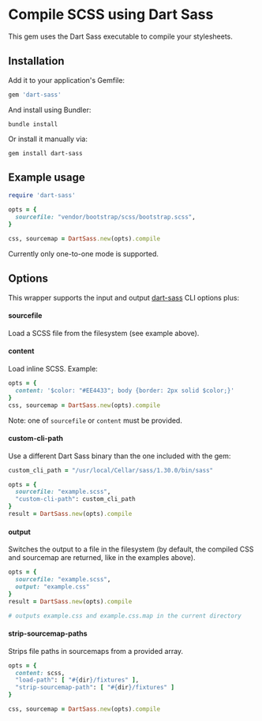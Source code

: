 # Compile SCSS using Dart Sass

This gem uses the Dart Sass executable to compile your stylesheets.

## Installation

Add it to your application's Gemfile:

```ruby
gem 'dart-sass'
```

And install using Bundler:

```
bundle install
```

Or install it manually via:

```
gem install dart-sass
```

## Example usage

```ruby
require 'dart-sass'

opts = {
  sourcefile: "vendor/bootstrap/scss/bootstrap.scss",
}

css, sourcemap = DartSass.new(opts).compile
```

Currently only one-to-one mode is supported.

## Options

This wrapper supports the input and output [dart-sass](https://sass-lang.com/documentation/cli/dart-sass) CLI options plus:

#### sourcefile

Load a SCSS file from the filesystem (see example above).

#### content

Load inline SCSS. Example:

```ruby
opts = {
  content: '$color: "#EE4433"; body {border: 2px solid $color;}'
}
css, sourcemap = DartSass.new(opts).compile
```

Note: one of `sourcefile` or `content` must be provided.

#### custom-cli-path

Use a different Dart Sass binary than the one included with the gem:

```ruby
custom_cli_path = "/usr/local/Cellar/sass/1.30.0/bin/sass"

opts = {
  sourcefile: "example.scss",
  "custom-cli-path": custom_cli_path
}
result = DartSass.new(opts).compile
```

#### output

Switches the output to a file in the filesystem (by default, the compiled CSS and sourcemap are returned, like in the examples above).

```ruby
opts = {
  sourcefile: "example.scss",
  output: "example.css"
}
result = DartSass.new(opts).compile

# outputs example.css and example.css.map in the current directory
```

#### strip-sourcemap-paths

Strips file paths in sourcemaps from a provided array.

```ruby
opts = {
  content: scss,
  "load-path": [ "#{dir}/fixtures" ],
  "strip-sourcemap-path": [ "#{dir}/fixtures" ]
}

css, sourcemap = DartSass.new(opts).compile
```
